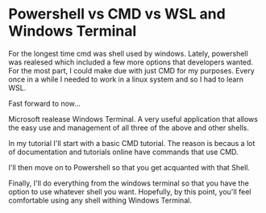 # Powershell vs CMD vs WSL  and Windows Terminal

For the longest time cmd was shell used by windows. Lately, powershell was realesed which included a few more options that developers wanted. 
For the most part, I could make due with just CMD for my purposes. 
Every once in a while I needed to work in a linux system and so I had to learn WSL. 

Fast forward to now...

Microsoft realease Windows Terminal. A very useful application that allows the easy use and management of all three of the above and other shells.

In my tutorial I'll start with a basic CMD tutorial. The reason is becaus a lot of documentation and tutorials online have commands that use CMD. 

I'll then move on to Powershell so that you get acquanted with that Shell. 

Finally, I'll do everything from the windows terminal so that you have the option to use whatever shell you want. Hopefully, by this point, you'll feel comfortable
using any shell withing Windows Terminal. 

